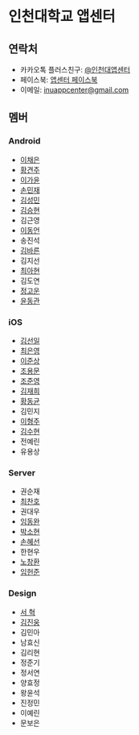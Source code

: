 # 인천대학교 앱센터

## 연락처

* 카카오톡 플러스친구: [@인천대앱센터](https://pf.kakao.com/_xgxaSLd)
* 페이스북: [앱센터 페이스북](https://www.facebook.com/INUAppCenter)
* 이메일: inuappcenter@gmail.com

## 멤버

### Android

* [이채은](https://github.com/chaeeun)
* [황견주](https://github.com/Kyun-J)
* [이가윤](https://github.com/Gayoon)
* [손민재](https://github.com/bungabear)
* [김성민](https://github.com/pinokio531)
* [김승현](https://github.com/coee)
* 김근영
* [이동언](https://github.com/ide127)
* 송진석
* [김바른](https://github.com/qkfms2298)
* 김지선
* [최아현](https://github.com/ChoiAhHyun)
* 김도연
* [정고운](https://github.com/GowoonJ)
* [윤동관](https://github.com/YoonDongGwan)

### iOS

* [김선일](https://github.com/Seonift)
* [최은영](https://github.com/emily7485)
* [이준상](https://github.com/zunzunzun)
* [조용문](https://github.com/choymoon)
* [조준영](https://github.com/youngblu)
* [김재희](https://github.com/jaehui327)
* [황동균](https://github.com/dongdong97)
* 김민지
* [이형주](https://github.com/hyungju2)
* [김수현](https://github.com/suhyun9921)
* 전예린
* 유용상

### Server

* 권순재
* [최찬호](https://github.com/ftilrftilr12)
* 권대우
* [임동완](https://github.com/doukong)
* [박소현](https://github.com/sohyeonpark0901)
* [손혜선](https://github.com/SonHyeSeon)
* 한현우
* [노창환](https://github.com/nohchanghwan)
* [임헌준](https://github.com/Limheonjun)

### Design

* [서 혁](https://github.com/spemer)
* [김진웅](https://github.com/Woongdesign)
* 김민아
* 남효신
* 김리현
* 정준기
* 정서연
* 양효정
* 왕윤석
* 진정민
* 이예린
* 문보은
